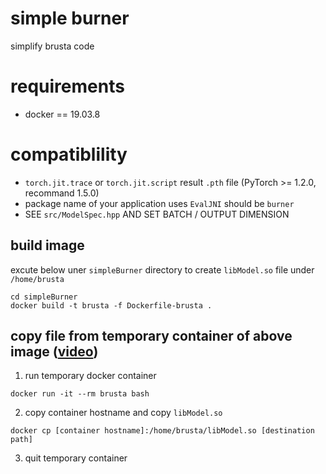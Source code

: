 # simple burner
simplify brusta code

# requirements
+ docker == 19.03.8

# compatiblility
+ `torch.jit.trace` or `torch.jit.script` result `.pth` file (PyTorch >= 1.2.0, recommand 1.5.0)
+ package name of your application uses `EvalJNI` should be `burner`
+ SEE `src/ModelSpec.hpp` AND SET BATCH / OUTPUT DIMENSION

## build image
excute below uner `simpleBurner` directory to create `libModel.so` file under `/home/brusta`
```
cd simpleBurner
docker build -t brusta -f Dockerfile-brusta .
```

## copy file from temporary container of above image ([video](https://www.youtube.com/watch?v=KtujZdV3G1E))
1. run temporary docker container
```
docker run -it --rm brusta bash
```
2. copy container hostname and copy `libModel.so`
```
docker cp [container hostname]:/home/brusta/libModel.so [destination path]
```
3. quit temporary container


